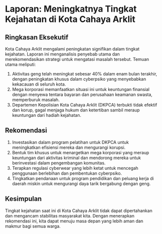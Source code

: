 # Laporan: Meningkatnya Tingkat Kejahatan di Kota Cahaya Arklit

## Ringkasan Eksekutif

Kota Cahaya Arklit mengalami peningkatan signifikan dalam tingkat kejahatan. Laporan ini menganalisis penyebab utama dan merekomendasikan strategi untuk mengatasi masalah tersebut. Temuan utama meliputi:

1. Aktivitas geng telah meningkat sebesar 40% dalam enam bulan terakhir, dengan peningkatan khusus dalam cyberpsiko yang menyebabkan kekacauan di seluruh kota.
2. Mega korporasi memanfaatkan situasi ini untuk keuntungan finansial dengan menyewa tentara bayaran dan perusahaan keamanan swasta, memperburuk masalah.
3. Departemen Kepolisian Kota Cahaya Arklit (DKPCA) terbukti tidak efektif dan korup, gagal menjaga hukum dan ketertiban sambil meraup keuntungan dari hadiah kejahatan.

## Rekomendasi

1. Investasikan dalam program pelatihan untuk DKPCA untuk meningkatkan efisiensi mereka dan mengurangi korupsi.
2. Bentuk tim khusus untuk menargetkan mega korporasi yang meraup keuntungan dari aktivitas kriminal dan mendorong mereka untuk berinvestasi dalam pengembangan komunitas.
3. Terapkan regulasi cyberwear yang lebih ketat untuk mencegah penggunaan berlebihan dan pembentukan cyberpsiko.
4. Tingkatkan pendanaan untuk program pendidikan dan peluang kerja di daerah miskin untuk mengurangi daya tarik bergabung dengan geng.

## Kesimpulan

Tingkat kejahatan saat ini di Kota Cahaya Arklit tidak dapat dipertahankan dan mengancam stabilitas masyarakat kita. Dengan menerapkan rekomendasi ini, kita dapat menuju masa depan yang lebih aman dan makmur bagi semua warga.
